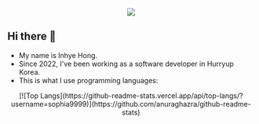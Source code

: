 <div id="header" align="center">
  <img src="https://capsule-render.vercel.app/api?type=shark&height=300&color=gradient&section=header&reversal=false&fontAlign=35&animation=twinkling&textBg=false&fontSize=65&strokeWidth=2&fontColor=FFFFFF&stroke=3a00a2"/>
</div>

## Hi there 👋

- My name is Inhye Hong.
- Since 2022, I've been working as a software developer in Hurryup Korea.
- This is what I use programming languages:

<div id="readmetoplang" align="center">
  [![Top Langs](https://github-readme-stats.vercel.app/api/top-langs/?username=sophia9999)](https://github.com/anuraghazra/github-readme-stats)
</div>
<!--
**sophia9999/sophia9999** is a ✨ _special_ ✨ repository because its `README.md` (this file) appears on your GitHub profile.

Here are some ideas to get you started:

- 🔭 I’m currently working on ...
- 🌱 I’m currently learning ...
- 👯 I’m looking to collaborate on ...
- 🤔 I’m looking for help with ...
- 💬 Ask me about ...
- 📫 How to reach me: ...
- 😄 Pronouns: ...
- ⚡ Fun fact: ...
-->
